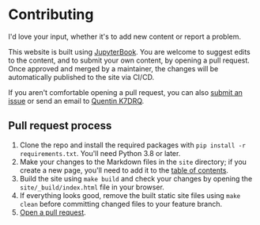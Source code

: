 # Contributing

I'd love your input, whether it's to add new content or report a problem.

This website is built using [JupyterBook](https://jupyterbook.org/). You are welcome to suggest edits to the content, and to submit your own content, by opening a pull request. Once approved and merged by a maintainer, the changes will be automatically published to the site via CI/CD.

If you aren't comfortable opening a pull request, you can also [submit an issue](https://github.com/QCaudron/fieldday/issues/new) or send an email to [Quentin K7DRQ](mailto:quentincaudron@gmail.com).

## Pull request process

1. Clone the repo and install the required packages with `pip install -r requirements.txt`. You'll need Python 3.8 or later.
2. Make your changes to the Markdown files in the `site` directory; if you create a new page, you'll need to add it to the [table of contents](./site/_toc.yml).
3. Build the site using `make build` and check your changes by opening the `site/_build/index.html` file in your browser.
4. If everything looks good, remove the built static site files using `make clean` before committing changed files to your feature branch.
5. [Open a pull request](https://gist.github.com/vlandham/3b2b79c40bc7353ae95a).
